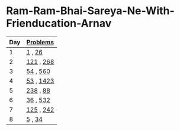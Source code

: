 # Ram-Ram-Bhai-Sareya-Ne-With-Frienducation-Arnav

| Day | [ Problems ]( https://leetcode.com/problemset/ )                                                                                                    |
| --- | ----                                                                                                                                                |
| 1   | [1](./day_1/1.two-sum-python3.py)                             , [26](./day_1/26.remove-duplicates-from-sorted-array-python3.py)                     |
| 2   | [121](./day_2/121.best-time-to-buy-and-sell-stock-python3.py) , [268](./day_2/268.missing-number-python3.py)                                        |
| 3   | [54](./day_3/54.spiral-matrix-python3.py)                     , [560](./day_3/560.subarray-sum-equals-k-python3.py)                                 |
| 4   | [53](./day_4/53.maximum-subarray-python3.py)                  , [1423](./day_4/1423.maximum-points-you-can-obtain-from-cards-python3.py)            |
| 5   | [238](./day_5/238.product-of-array-except-self-python3.py)    , [88](./day_5/88.merge-sorted-array-python3.py)                                      |
| 6   | [36](./day_6/36.valid-sudoku-python3.py)                      , [532](./day_6/532.k-diff-pairs-in-an-array-python3.py)                              |
| 7   | [125](./day_7/125.valid-palindrome-python3.py)                , [242](./day_7/242.valid-anagram-python3.py)                                         |
| 8   | [5](./day_8/5.longest-palindromic-substring-python3.py)       , [34](./day_8/34.find-first-and-last-position-of-element-in-sorted-array-python3.py) |

